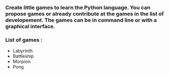 ### Create little games to learn the Python language. You can propose games or already contribute at the games in the list of developement. The games can be in command line or with a graphical interface.

### List of games :
- Labyrinth
- Battleship
- Morpion
- Pong
